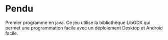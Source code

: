 # Pendu
Premier programme en java.
Ce jeu utilise la bibliothèque LibGDX qui permet une programmation facile avec un déploiement Desktop et Android facile.
